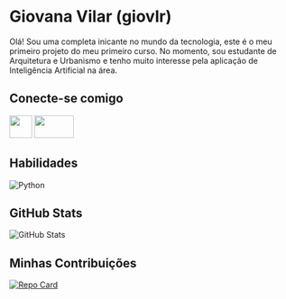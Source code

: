 # Giovana Vilar (giovlr)

Olá! Sou uma completa inicante no mundo da tecnologia, este é o meu primeiro projeto do meu primeiro curso. No momento, sou estudante de Arquitetura e Urbanismo e tenho muito interesse pela aplicação de Inteligência Artificial na área.

## Conecte-se comigo
[<img loading="lazy" src="https://cdn.jsdelivr.net/gh/devicons/devicon/icons/linkedin/linkedin-original.svg" width="40" height="40"/>](https://www.linkedin.com/in/giovana-vilar-81a4b81ba) 
[<img loading="lazy" src="https://hermes.digitalinnovation.one/assets/diome/logo-full.svg" width="70" height="40"/>](https://www.dio.me/users/giovana_vilar)

## Habilidades
![Python](https://img.shields.io/badge/Python-FFF?style=for-the-badge&logo=python)

## GitHub Stats
![GitHub Stats](https://github-readme-stats.vercel.app/api?username=giovlr&theme=transparent&bg_color=FFF&border_color=30A3DC&show_icons=true&icon_color=30A3DC&title_color=E94D5F&text_color=000)

## Minhas Contribuições
[![Repo Card](https://github-readme-stats.vercel.app/api/pin/?username=giovlr&repo=dio-lab-open-source&bg_color=000&border_color=30A3DC&show_icons=true&icon_color=30A3DC&title_color=E94D5F&text_color=FFF)](https://github.com/giovlr/dio-lab-open-source)


